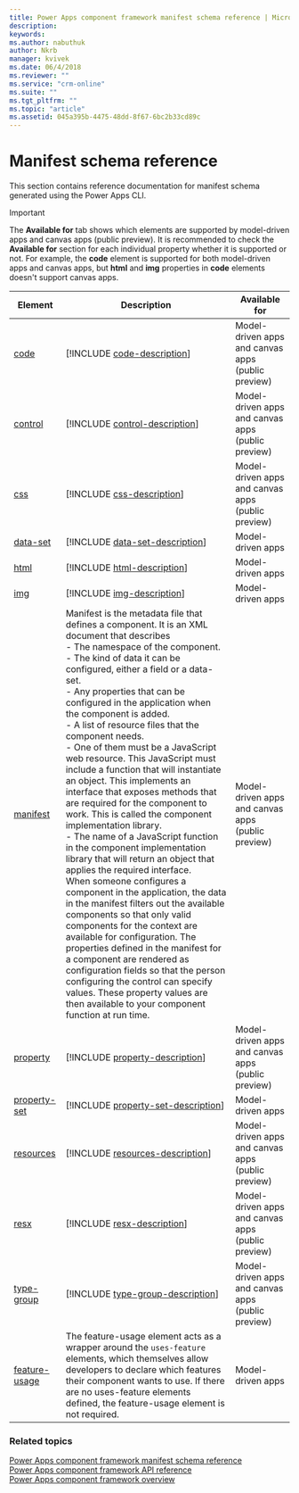 ```yaml
---
title: Power Apps component framework manifest schema reference | Microsoft Docs
description: 
keywords:
ms.author: nabuthuk
author: Nkrb
manager: kvivek
ms.date: 06/4/2018
ms.reviewer: ""
ms.service: "crm-online"
ms.suite: ""
ms.tgt_pltfrm: ""
ms.topic: "article"
ms.assetid: 045a395b-4475-48dd-8f67-6bc2b33cd89c
---
```


# Manifest schema reference

This section contains reference documentation for manifest schema generated using the Power Apps CLI.

> [!IMPORTANT]
> The **Available for** tab shows which elements are supported by model-driven apps and canvas apps (public preview). It is recommended to check the **Available for** section for each individual property whether it is supported or not. For example, the **code** element is supported for both model-driven apps and canvas apps, but **html** and **img** properties in **code** elements doesn't support canvas apps. 

|Element|Description|Available for|
|----|-----------|-----|
|[code](code.md)|[!INCLUDE [code-description](includes/code-description.md)]|Model-driven apps and canvas apps (public preview)|
|[control](control.md)|[!INCLUDE [control-description](includes/control-description.md)]|Model-driven apps and canvas apps (public preview)|
|[css](css.md)|[!INCLUDE [css-description](includes/css-description.md)]|Model-driven apps and canvas apps (public preview)|
|[data-set](data-set.md)|[!INCLUDE [data-set-description](includes/data-set-description.md)]|Model-driven apps|
|[html](html.md)|[!INCLUDE [html-description](includes/html-description.md)]|Model-driven apps|
|[img](img.md)|[!INCLUDE [img-description](includes/img-description.md)]|Model-driven apps|
|[manifest](manifest.md)|Manifest is the metadata file that defines a component. It is an XML document that describes<br/> - The namespace of the component.<br/> - The kind of data it can be configured, either a field or a data-set.<br/> - Any properties that can be configured in the application when the component is added.<br/> - A list of resource files that the component needs.<br/> - One of them must be a JavaScript web resource. This JavaScript must include a function that will instantiate an object. This implements an interface that exposes methods that are required for the component to work. This is called the component implementation library.<br/> - The name of a JavaScript function in the component implementation library that will return an object that applies the required interface.<br/> When someone configures a component in the application, the data in the manifest filters out the available components so that only valid components for the context are available for configuration. The properties defined in the manifest for a component are rendered as configuration fields so that the person configuring the control can specify values. These property values are then available to your component function at run time.|Model-driven apps and canvas apps (public preview)|
|[property](property.md)|[!INCLUDE [property-description](includes/property-description.md)]|Model-driven apps and canvas apps (public preview)|
|[property-set](property-set.md)|[!INCLUDE [property-set-description](includes/property-set-description.md)]|Model-driven apps|
|[resources](resources.md)|[!INCLUDE [resources-description](includes/resources-description.md)]|Model-driven apps and canvas apps (public preview)|
|[resx](resx.md)|[!INCLUDE [resx-description](includes/resx-description.md)]|Model-driven apps and canvas apps (public preview)|
|[type-group](type-group.md)|[!INCLUDE [type-group-description](includes/type-group-description.md)]|Model-driven apps and canvas apps (public preview)|
|[feature-usage](feature-usage.md)|The feature-usage element acts as a wrapper around the `uses-feature` elements, which themselves allow developers to declare which features their component wants to use. If there are no uses-feature elements defined, the feature-usage element is not required.|Model-driven apps|

### Related topics

[Power Apps component framework manifest schema reference](index.md)<br/>
[Power Apps component framework API reference](../reference/index.md)<br/>
[Power Apps component framework overview](../overview.md)